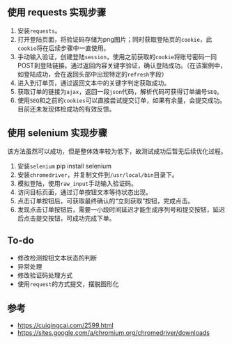 ## 使用 requests 实现步骤

1. 安装`requests`。
2. 打开登陆页面，将验证码存储为png图片；同时获取登陆页的`cookie`，此`cookie`将在后续步骤中一直使用。
3. 手动输入验证，创建登陆`session`，使用之前获取的`cookie`将账号密码一同POST到登陆链接。通过返回内容关键字验证，确认登陆成功。（在该案例中，如登陆成功，会在返回头部中出现特定的`refresh`字段）
4. 进入到订单页，通过返回文本中的关键字判定获取成功。
5. 获取订单的链接为`ajax`，返回一段`json`代码，解析代码可获得订单编号`SEQ`。
6. 使用`SEQ`和之前的`cookies`可以直接尝试提交订单，如果有余量，会提交成功。目前还未发现体检成功的有效反馈。





## 使用 selenium 实现步骤

该方法虽然可以成功，但是整体效率较为低下，故测试成功后暂无后续优化过程。

1. 安装`selenium`
    pip install selenium
2. 安装`chromedriver`，并复制文件到`/usr/local/bin`目录下。
3. 模拟登陆，使用`raw_input`手动输入验证码。
4. 访问目标页面，通过订单按钮文本等待状态出现。
6. 点击订单按钮后，可获取最终确认的“立刻获取”按钮，完成点击。
7. 发现点击订单按钮后，需要一小段时间延迟才能生成序列号和提交按钮，延迟后点击提交按钮，可成功完成下单。


## To-do

* 修改检测按钮文本状态的判断
* 异常处理
* 修改验证码处理方式
* 使用`request`的方式提交，摆脱图形化



## 参考

* https://cuiqingcai.com/2599.html
* https://sites.google.com/a/chromium.org/chromedriver/downloads
